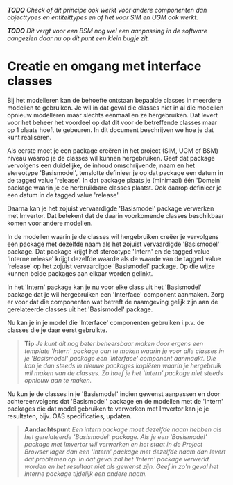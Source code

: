 _**TODO** Check of dit principe ook werkt voor andere componenten dan objecttypes en entiteittypes en of het 
voor SIM en UGM ook werkt._

_**TODO** Dit vergt voor een BSM nog wel een aanpassing in de software aangezien daar nu op dit punt een klein
bugje zit._

# Creatie en omgang met interface classes
Bij het modelleren kan de behoefte ontstaan bepaalde classes in meerdere modellen te gebruiken. Je wil in dat 
geval die classes niet in al die modellen opnieuw modelleren maar slechts eenmaal en ze hergebruiken. Dat levert 
voor het beheer het voordeel op dat dit voor de betreffende classes maar op 1 plaats hoeft te gebeuren. In dit 
document beschrijven we hoe je dat kunt realiseren.

Als eerste moet je een package creëren in het project (SIM, UGM of BSM) niveau waarop je de classes wil kunnen 
hergebruiken. Geef dat package vervolgens een duidelijke, de inhoud omschrijvende, naam en het stereotype 
'Basismodel', tenslotte definieer je op dat package een datum in de tagged value 'release'. In dat package plaats 
je (minimaal) één 'Domein' package waarin je de herbruikbare classes plaatst. Ook daarop definieer je een datum 
in de tagged value 'release'.

Daarna kan je het zojuist vervaardigde 'Basismodel' package verwerken met Imvertor. Dat betekent dat de daarin 
voorkomende classes beschikbaar komen voor andere modellen.

In de modellen waarin je de classes wil hergebruiken creëer je vervolgens een package met dezelfde naam als het 
zojuist vervaardigde 'Basismodel' package. Dat package krijgt het stereotype 'Intern' en de tagged value 'Interne 
release' krijgt dezelfde waarde als de waarde van de tagged value 'release' op het zojuist vervaardigde 'Basismodel'
package. Op die wijze kunnen beide packages aan elkaar worden gelinkt.

In het 'Intern' package kan je nu voor elke class uit het 'Basismodel' package dat je wil hergebruiken een 
'Interface' component aanmaken. Zorg er voor dat die componenten wat betreft de naamgeving gelijk zijn aan de 
gerelateerde classes uit het 'Basismodel' package.

Nu kan je in je model die 'Interface' componenten gebruiken i.p.v. de classes die je daar eerst gebruikte.

> **Tip** _Je kunt dit nog beter beheersbaar maken door ergens een template 'Intern' package aan te maken waarin je
voor alle classes in je 'Basismodel' package een 'Interface' component aanmaakt. Die kan je dan steeds in nieuwe 
packages kopiëren waarin je hergebruik wil maken van de classes. Zo hoef je het 'Intern' package niet steeds opnieuw 
aan te maken._

Nu kun je de classes in je 'Basismodel' indien gewenst aanpassen en door achtereenvolgens dat 'Basismodel' package 
en de modellen met de 'Intern' packages die dat model gebruiken te verwerken met Imvertor kan je je resultaten, bijv. 
OAS specificaties, updaten.

> **Aandachtspunt** _Een intern package moet dezelfde naam hebben als het gerelateerde 'Basismodel' package. Als je 
een 'Basismodel' package met Imvertor wil verwerken en het staat in de Project Browser lager dan een 'Intern' package
met dezelfde naam dan levert dat problemen op. In dat geval zal het 'Intern' package verwerkt worden en het resultaat
niet als gewenst zijn. Geef in zo'n geval het interne package tijdelijk een andere naam._

